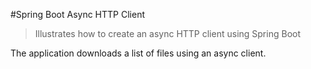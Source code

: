 #Spring Boot Async HTTP Client
> Illustrates how to create an async HTTP client using Spring Boot

The application downloads a list of files using an async client.
